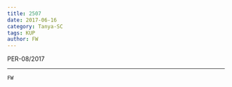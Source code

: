 ```yaml
---
title: 2507
date: 2017-06-16
category: Tanya-SC
tags: KUP
author: FW
---
```


PER-08/2017

---



`FW`
